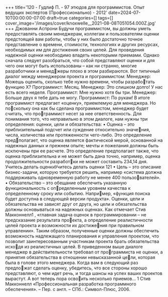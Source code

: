 +++
title='120 - Гудлиф П. - 97 этюдов для программистов. Опыт ведущих экспертов (Профессионально) - 2012'
date=2024-07-10T00:00:00-07:00
draft=true
categories=[]
tags=[]
cover_image='/images/cover/knoxwelle__2021-08-08T051054.000Z.jpg'
+++
Джованни Аспрони
Бу­ду­чи про­грам­ми­стом, вы должны уметь предоставлять своим менеджерам, 
коллегам и пользователям оценки предстоящей вам работы, чтобы у них было 
достаточно точное представление о времени, стоимости, технологиях и других 
ресурсах, необходимых им для достижения своих целей.
Для проведения надежной оценки необходимо владеть некоторыми приемами. 
Однако сначала следует разобраться, что собой представляют оценки и для чего 
они могут быть использованы – как ни странно, многие разработчики и менеджеры плохо в этом разбираются.
Вот типичный диалог между менеджером проекта и программистом:
Менеджер: Можешь оценить, сколько тебе нужно времени, чтобы разработать функцию X?
Программист: Месяц.
Менеджер: Это слишком долго! У нас есть всего неделя.
Программист: Мне нужно хотя бы три.
Менеджер: Больше двух я тебе дать не могу.
Программист: По рукам!
В итоге программист предлагает «оценку», приемлемую для менеджера. Но поскольку она как бы сделана программистом, менеджер будет считать, что программист несет за нее ответственность. Для понимания того, что неправильно 
в этом диалоге, нам нужны три определения: оценки, цели и обязательства:
• Оценка – это приблизительный подсчет или суждение относительно значения, числа, количества или протяженности чего-либо. Это определение предполагает, что оценка является фактической мерой, основанной на надежных 
данных и прежнем опыте; мечты и пожелания должны быть исключены при 
ее расчете. Это определение предполагает также, что оценка приблизительна 
и не может быть дана точно, например, оценка продолжительности разработки не может составить 234,14 дня.
Учитесь делать оценкиУчитесь делать оценки 121
• Цель – это описание бизнес-задачи, которую требуется решить, например 
«система должна поддерживать одновременную работу не менее 400 пользователей».
• Обязательство – это обещание обеспечить указанную функциональность с определенным уровнем качества к определенному сроку или событию. Например, «функция поиска будет доступна в следующей версии продукта».
Оценки, цели и обязательства не зависят друг от друга, но цели и обязательства 
должны основываться на надежных оценках. Как отмечает Стив Макконнелл1
, 
«главная задача оценок в программировании – не предсказание результата проекта, а определение реалистичности целей проекта и возможности их достижения при правильном управлении». Таким образом, полученные оценки должны 
обеспечить возможность надлежащего планирования и управления проектом, 
что позволит заинтересованным участникам проекта брать обязательства исходя из реалистичных целей.
В приведенном выше диалоге менеджер в действительности требовал от программиста не оценки, а принятия обязательства в отношении невысказанной цели, которая была в голове этого менеджера. Когда вам в следующий раз предложат сделать оценку, убедитесь, что все стороны хорошо представляют, о чем идет 
речь, и тогда шансы на успех ваших проектов вырастут. А вот теперь пора освоить несколько приемов…
1 Стив Макконнелл «Профессиональная разработка программного обеспечения». – Пер. 
с англ. – СПб.: Символ-Плюс, 2006.